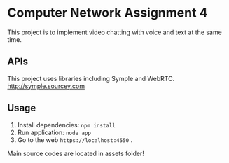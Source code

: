 # Computer Network Assignment 4

This project is to implement video chatting with voice and text at the same time.

## APIs 

This project uses libraries including Symple and WebRTC.  
http://symple.sourcey.com

## Usage

1. Install dependencies: `npm install`
2. Run application: `node app`
3. Go to the web `https://localhost:4550` . 

Main source codes are located in assets folder!  
